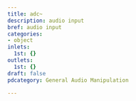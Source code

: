 ```yaml
---
title: adc~
description: audio input
bref: audio input
categories:
- object
inlets:
  1st: {}
outlets:
  1st: {}
draft: false
pdcategory: General Audio Manipulation

---
```


